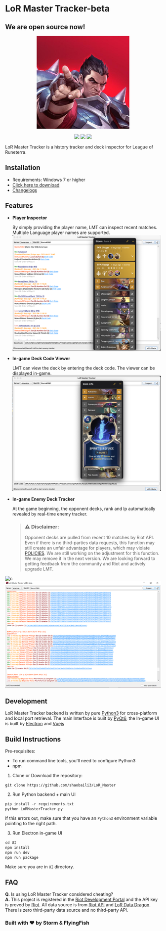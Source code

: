 
# LoR Master Tracker-beta

## We are open source now!

<p align="center">
<img src="Preview/logo.jpg"width="300" height="300"/>
</p>

<p align="center">
    <a href="https://github.com/shaobaili3/lor_master/releases"><img src="https://img.shields.io/github/v/release/shaobaili3/lor_master?include_prereleases"/></a>
    <a href="https://www.python.org/downloads/"><img src="https://img.shields.io/badge/language-Python-<COLOR>.svg"/></a>
    <a href="https://github.com/shaobaili3/LoR_Master/blob/master/LICENSE"><img src="https://img.shields.io/github/license/mashape/apistatus.svg"/></a>

</p>

LoR Master Tracker is a history tracker and deck inspector for League of Runeterra.

## Installation

* Requirements: Windows 7 or higher
* [Click here to download](https://github.com/shaobaili3/LoR_Master/releases/download/v0.9.2-beta/LoRMasterTracker-v0.9.2-beta.exe)
* [Changelogs](https://github.com/shaobaili3/lor_master/releases)

## Features

* **Player Inspector**

    By simply providing the player name, LMT can inspect recent matches. Multiple Language player names are supported.
![n](Preview/inspector.png)

* **In-game Deck Code Viewer**

    LMT can view the deck by entering the deck code. The viewer can be displayed in-game.
![b](Preview/viewer.png)

* **In-game Enemy Deck Tracker**

    At the game beginning, the opponent decks, rank and lp automatically revealed by real-time enemy tracker.
    
    > ### ⚠️ Disclaimer:
    > Opponent decks are pulled from recent 10 matches by Riot API. Even if there is no third-parties data requests, this function may still create an unfair advantage for players, which may violate [POLICIES](https://developer.riotgames.com/policies/general). We are still working on the adjustment for this function. We may remove it in the next version. We are looking forward to getting feedback from the community and Riot and actively upgrade LMT.

![c](Preview/3.png)
![d](Preview/4.png)

## Development

LoR Master Tracker backend is written by pure [Python3](https://www.python.org/downloads/) for cross-platform and local port retrieval. The main Interface is built by [PyQt6](https://riverbankcomputing.com/software/pyqt/download), the In-game UI is built by [Electron](https://www.electronjs.org/) and [Vuejs](https://github.com/vuejs/vue)

## Build Instructions

Pre-requisites:

* To run command line tools, you'll need to configure Python3
* npm

1. Clone or Download the repository:

  ```shell
  git clone https://github.com/shaobaili3/LoR_Master
  ```

2. Run Python backend + main UI

  ```shell
  pip install -r requirements.txt
  python LoRMasterTracker.py
  ```

  If this errors out, make sure that you have an `Python3` environment
  variable pointing to the right path.

3. Run Electron in-game UI

  ```shell
  cd UI
  npm install
  npm run dev
  npm run package
  ```

  Make sure you are in `UI` directory.

## FAQ

**Q.** Is using LoR Master Tracker considered cheating?  
**A.** This project is registered in the [Riot Development Portal](https://developer.riotgames.com/) and the API key is proved by [Riot](https://www.riotgames.com/en). All data source is from [Riot API](https://developer.riotgames.com/apis) and [LoR Data Dragon](https://developer.riotgames.com/docs/lor). There is zero third-party data source and no third-party API.

### Built with ❤ by Storm & FlyingFish